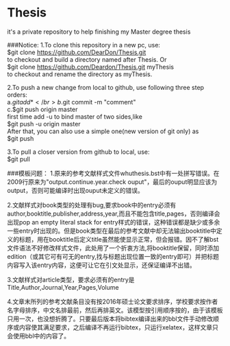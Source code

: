 # Thesis
it's a private repository to help finishing my Master degree thesis

###Notice:
1.To clone this repository in a new pc, use:</br>
$git clone https://github.com/DearDon/Thesis.git</br>
to checkout and build a directory named after Thesis. Or</br>
$git clone https://github.com/Deardon/Thesis.git myThesis</br>
to checkout and rename the directory as myThesis.

2.To push a new change from local to github, use following three step orders:</br>
a.$git add *</br>
b.$git commit -m "comment"</br>
c.$git push origin master</br>
first time add -u to bind master of two sides,like</br>
$git push -u origin master</br>
After that, you can also use a simple one(new version of git only) as</br>
$git push

3.To pull a closer version from github to local, use:</br>
$git pull

###模板问题：
1.原来的参考文献样式文件whuthesis.bst中有一处拼写错误。在2009行原来为"output.continue.year.check ouput"，最后的ouput明显应该为output，否则可能编译时出现ouput未定义的错误。

2.文献样式对book类型的处理有bug,要求book中的entry必须有author,booktitle,publisher,address,year,而且不能包含title,pages，否则编译会出现pop an empty literal stack for entry样式的错误，这种错误都是缺少或多余一些entry时出现的。但是book类型在最后的参考文献中却无法输出booktitle中定义的标题，用在booktitle后定义title虽然能使显示正常，但会报错。因不了解bst文件语法不好修改样式文件，此处用了一个折衷方法,将booktitle保留，同时添加edition（或其它可有可无的entry,找与标题出现位置一致的entry即可）并把标题内容写入该entry内容，这便可让它在引文处显示，还保证编译不出错。

3.文献样式对article类型，要求必须有的entry是Title,Author,Journal,Year,Pages,Volume

4.文章末所列的参考文献条目没有按2016年硕士论文要求排序，学校要求按作者名字母排序，中文名排最前，然后再排英文。该模型按引用顺序按的，由于该模板只用一次，也没想折腾了。只要最后版本将bibtex编译出来的bbl文件手动修改顺序或内容使其满足要求，之后编译不再运行bibtex，只运行xelatex，这样文章只会使用bbl中的内容了。
